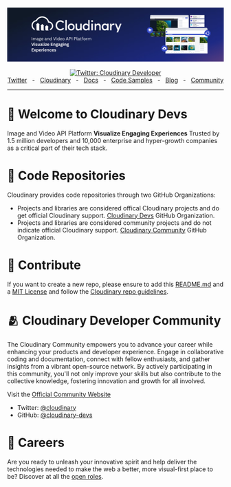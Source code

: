 ![Cloudinary Developers](https://github.com/cloudinary-devs/.github/blob/main/assets/cloudinary-banner.png?raw=true)

<div align="center">
  <a href="https://twitter.com/cloudinary" target="_blank">
    <img alt="Twitter: Cloudinary Developer" src="https://img.shields.io/twitter/follow/cloudinary?style=social" />
  </a>
  <br />
  <a href="https://twitter.com/cloudinary" target="_blank">Twitter</a>
    <span>&nbsp;&nbsp;-&nbsp;&nbsp;</span>
  <a href="https://cloudinary.com/" target="_blank">Cloudinary</a>
    <span>&nbsp;&nbsp;-&nbsp;&nbsp;</span>
  <a href="https://cloudinary.com/documentation" target="_blank">Docs</a>
    <span>&nbsp;&nbsp;-&nbsp;&nbsp;</span>
  <a href="https://github.com/cloudinary-devs" target="_blank">Code Samples</a>
    <span>&nbsp;&nbsp;-&nbsp;&nbsp;</span>
  <a href="https://cloudinary.com/blog/" target="_blank">Blog</a>
    <span>&nbsp;&nbsp;-&nbsp;&nbsp;</span>
  <a href="https://community.cloudinary.com/" target="_blank">Community</a>
  <br />
  <hr />
</div>

# 👋 Welcome to Cloudinary Devs

Image and Video API Platform
**Visualize Engaging Experiences**
Trusted by 1.5 million developers and 10,000 enterprise and hyper-growth companies as a critical part of their tech stack.

# 🧪 Code Repositories

Cloudinary provides code repositories through two GitHub Organizations:

- Projects and libraries are considered offical Cloudinary projects and do get official Cloudinary support. [Cloudinary Devs](https://github.com/cloudinary-devs) GitHub Organization.
- Projects and libraries are considered community projects and do not indicate official Cloudinary support. [Cloudinary Community](https://github.com/cloudinary-community) GitHub Organization.

# 🚀 Contribute

If you want to create a new repo, please ensure to add this [README.md](https://github.com/cloudinary-devs/Cloudinary-Template-README) and a [MIT License](https://github.com/cloudinary-devs/Cloudinary-Template-README/blob/main/LICENSE) and follow the [Cloudinary repo guidelines](https://github.com/cloudinary-devs/Cloudinary-Repo-Guidelines).

# 🫂 Cloudinary Developer Community

The Cloudinary Community empowers you to advance your career while enhancing your products and developer experience. Engage in collaborative coding and documentation, connect with fellow enthusiasts, and gather insights from a vibrant open-source network. By actively participating in this community, you'll not only improve your skills but also contribute to the collective knowledge, fostering innovation and growth for all involved.

Visit the [Official Community Website](https://community.cloudinary.com/)
- Twitter: [@cloudinary](https://twitter.com/cloudinary)
- GitHub: [@cloudinary-devs](https://github.com/cloudinary-devs)

# 💼 Careers

Are you ready to unleash your innovative spirit and help deliver the technologies needed to make the web a better, more visual-first place to be? Discover at all the [open roles](https://cloudinary.com/careers).